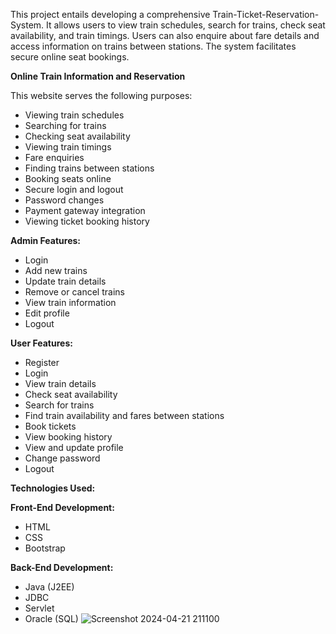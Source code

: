 This project entails developing a comprehensive Train-Ticket-Reservation-System. It allows users to view train schedules, search for trains, check seat availability, and train timings. Users can also enquire about fare details and access information on trains between stations. The system facilitates secure online seat bookings.

**Online Train Information and Reservation**

This website serves the following purposes:

- Viewing train schedules
- Searching for trains
- Checking seat availability
- Viewing train timings
- Fare enquiries
- Finding trains between stations
- Booking seats online
- Secure login and logout
- Password changes
- Payment gateway integration
- Viewing ticket booking history

**Admin Features:**

- Login
- Add new trains
- Update train details
- Remove or cancel trains
- View train information
- Edit profile
- Logout

**User Features:**

- Register
- Login
- View train details
- Check seat availability
- Search for trains
- Find train availability and fares between stations
- Book tickets
- View booking history
- View and update profile
- Change password
- Logout

**Technologies Used:**

**Front-End Development:**

- HTML
- CSS
- Bootstrap

**Back-End Development:**

- Java (J2EE)
- JDBC
- Servlet
- Oracle (SQL)
![Screenshot 2024-04-21 211100](https://github.com/mayanksharma20/Train-Ticket-Reservation-System/assets/47239249/78d40d25-f3fd-4bd2-b57a-36cf8e818d7d)
